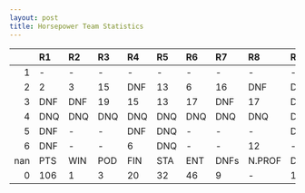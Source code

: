 ```yaml
---
layout: post 
title: Horsepower Team Statistics
--- 
```


|     | R1   | R2   | R3   | R4   | R5   | R6   | R7   | R8     | R9   | R10   | R11   | R12   | Points   | Pos   |
|----:|:-----|:-----|:-----|:-----|:-----|:-----|:-----|:-------|:-----|:------|:------|:------|:---------|:------|
|   1 | -    | -    | -    | -    | -    | -    | -    | -      | -    | -     | -     | -     | nan      | nan   |
|   2 | 2    | 3    | 15   | DNF  | 13   | 6    | 16   | DNF    | DNF  | 14    | 7     | DNF   | 52.0     | 10.0  |
|   3 | DNF  | DNF  | 19   | 15   | 13   | 17   | DNF  | 17     | DNF  | DNF   | 17    | -     | 0.0      | 15.0  |
|   4 | DNQ  | DNQ  | DNQ  | DNQ  | DNQ  | DNQ  | DNQ  | DNQ    | DNQ  | DNQ   | DNQ   | 16    | 0.0      | 17.0  |
|   5 | DNF  | -    | -    | DNF  | DNQ  | -    | -    | -      | DNQ  | -     | 17    | -     | 0.0      | 21.0  |
|   6 | DNF  | -    | -    | 6    | DNQ  | -    | -    | 12     | -    | -     | 5     | 1     | 54.0     | 7.0   |
| nan | PTS  | WIN  | POD  | FIN  | STA  | ENT  | DNFs | N.PROF | DNQ  | %FIN  | PPR   | BST   | CHA      | RNK   |
|   0 | 106  | 1    | 3    | 20   | 32   | 46   | 9    | -      | 14   | 62.5  | 2.3   | 1     | 0        | 13    |